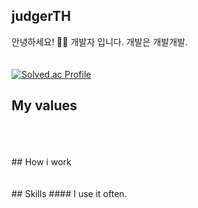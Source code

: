 ## judgerTH
안녕하세요! 🙋‍♂️ 개발자 입니다. 개발은 개발개발.
<br />
<br />
<br />
[![Solved.ac Profile](http://mazassumnida.wtf/api/v2/generate_badge?boj=disney1026)](https://solved.ac/disney1026/)
## My values
<br />
<br />
<br />
## How i work
<br />
<br />
<br />
## Skills
#### I use it often.

<br />
<br />
<br />

